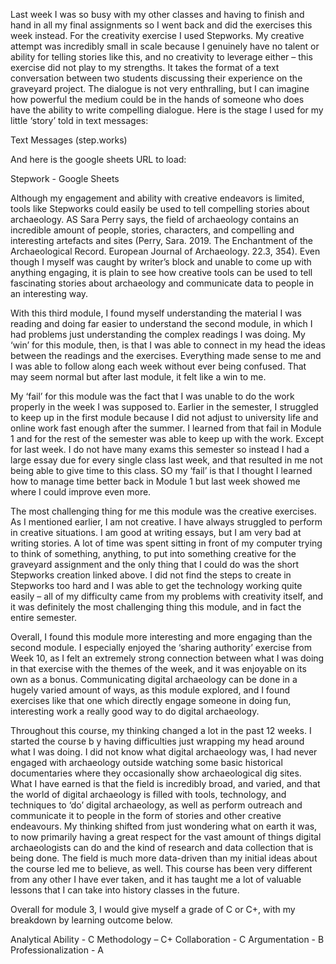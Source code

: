Last week I was so busy with my other classes and having to finish and hand in all my final assignments so I went back and did the exercises this week instead. For the creativity exercise I used Stepworks. My creative attempt was incredibly small in scale because I genuinely have no talent or ability for telling stories like this, and no creativity to leverage either – this exercise did not play to my strengths. It takes the format of a text conversation between two students discussing their experience on the graveyard project. The dialogue is not very enthralling, but I can imagine how powerful the medium could be in the hands of someone who does have the ability to write compelling dialogue. Here is the stage I used for my little ‘story’ told in text messages:

Text Messages (step.works)

And here is the google sheets URL to load:

Stepwork - Google Sheets

Although my engagement and ability with creative endeavors is limited, tools like Stepworks could easily be used to tell compelling stories about archaeology. AS Sara Perry says, the field of archaeology contains an incredible amount of people, stories, characters, and compelling and interesting artefacts and sites (Perry, Sara. 2019. The Enchantment of the Archaeological Record. European Journal of Archaeology. 22.3, 354). Even though I myself was caught by writer’s block and unable to come up with anything engaging, it is plain to see how creative tools can be used to tell fascinating stories about archaeology and communicate data to people in an interesting way.

With this third module, I found myself understanding the material I was reading and doing far easier to understand the second module, in which I had problems just understanding the complex readings I was doing. My ‘win’ for this module, then, is that I was able to connect in my head the ideas between the readings and the exercises. Everything made sense to me and I was able to follow along each week without ever being confused. That may seem normal but after last module, it felt like a win to me.

My ‘fail’ for this module was the fact that I was unable to do the work properly in the week I was supposed to. Earlier in the semester, I struggled to keep up in the first module because I did not adjust to university life and online work fast enough after the summer. I learned from that fail in Module 1 and for the rest of the semester was able to keep up with the work. Except for last week. I do not have many exams this semester so instead I had a large essay due for every single class last week, and that resulted in me not being able to give time to this class. SO my ‘fail’ is that I thought I learned how to manage time better back in Module 1 but last week showed me where I could improve even more.

The most challenging thing for me this module was the creative exercises. As I mentioned earlier, I am not creative. I have always struggled to perform in creative situations. I am good at writing essays, but I am very bad at writing stories. A lot of time was spent sitting in front of my computer trying to think of something, anything, to put into something creative for the graveyard assignment and the only thing that I could do was the short Stepworks creation linked above. I did not find the steps to create in Stepworks too hard and I was able to get the technology working quite easily – all of my difficulty came from my problems with creativity itself, and it was definitely the most challenging thing this module, and in fact the entire semester.

Overall, I found this module more interesting and more engaging than the second module. I especially enjoyed the ‘sharing authority’ exercise from Week 10, as I felt an extremely strong connection between what I was doing in that exercise with the themes of the week, and it was enjoyable on its own as a bonus. Communicating digital archaeology can be done in a hugely varied amount of ways, as this module explored, and I found exercises like that one which directly engage someone in doing fun, interesting work a really good way to do digital archaeology.

Throughout this course, my thinking changed a lot in the past 12 weeks. I started the course b y having difficulties just wrapping my head around what I was doing. I did not know what digital archaeology was, I had never engaged with archaeology outside watching some basic historical documentaries where they occasionally show archaeological dig sites. What I have earned is that the field is incredibly broad, and varied, and that the world of digital archaeology is filled with tools, technology, and techniques to ‘do’ digital archaeology, as well as perform outreach and communicate it to people in the form of stories and other creative endeavours. My thinking shifted from just wondering what on earth it was, to now primarily having a great respect for the vast amount of things digital archaeologists can do and the kind of research and data collection that is being done. The field is much more data-driven than my initial ideas about the course led me to believe, as well. This course has been very different from any other I have ever taken, and it has taught me a lot of valuable lessons that I can take into history classes in the future.




Overall for module 3, I would give myself a grade of C or C+, with my breakdown by learning outcome below.

Analytical Ability - C
Methodology – C+
Collaboration - C
Argumentation - B
Professionalization - A

